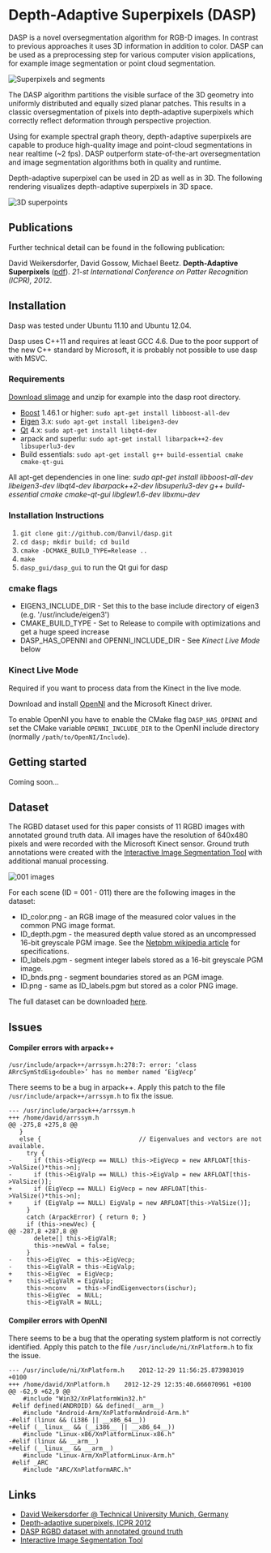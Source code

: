 Depth-Adaptive Superpixels (DASP)
====

DASP is a novel oversegmentation algorithm for RGB-D images. In contrast to previous approaches it uses 3D information in addition to color. DASP can be used as a preprocessing step for various computer vision applications, for example image segmentation or point cloud segmentation.

![Superpixels and segments](https://content.wuala.com/contents/Danvil/Public/dasp/dasp.jpg)

The DASP algorithm partitions the visible surface of the 3D geometry into uniformly distributed and equally sized planar patches. This results in a classic oversegmentation of pixels into depth-adaptive superpixels which correctly reflect deformation through perspective projection.

Using for example spectral graph theory, depth-adaptive superpixels are capable to produce high-quality image and point-cloud segmentations in near realtime (~2 fps). DASP outperform state-of-the-art oversegmentation and image segmentation algorithms both in quality and runtime.

Depth-adaptive superpixel can be used in 2D as well as in 3D. The following rendering visualizes depth-adaptive superpixels in 3D space.

![3D superpoints](https://content.wuala.com/contents/Danvil/Public/dasp/dasp_3d.jpg)


Publications
----
Further technical detail can be found in the following publication:

David Weikersdorfer, David Gossow, Michael Beetz. **Depth-Adaptive Superpixels** ([pdf](https://content.wuala.com/contents/Danvil/Public/dasp/weikersdorfer2012dasp.pdf)). *21-st International Conference on Patter Recognition (ICPR), 2012*.


Installation
----

Dasp was tested under Ubuntu 11.10 and Ubuntu 12.04.

Dasp uses C++11 and requires at least GCC 4.6. Due to the poor support of the new C++ standard by Microsoft, it is probably not possible to use dasp with MSVC.

### Requirements

[Download slimage](https://content.wuala.com/contents/Danvil/Public/dasp/slimage.tar.gz) and unzip for example into the dasp root directory.

* [Boost](http://www.boost.org/) 1.46.1 or higher: `sudo apt-get install libboost-all-dev`
* [Eigen](http://eigen.tuxfamily.org) 3.x: `sudo apt-get install libeigen3-dev`
* [Qt](http://qt.nokia.com/) 4.x: `sudo apt-get install libqt4-dev`
* arpack and superlu: `sudo apt-get install libarpack++2-dev libsuperlu3-dev`
* Build essentials: `sudo apt-get install g++ build-essential cmake cmake-qt-gui`

All apt-get dependencies in one line: *sudo apt-get install libboost-all-dev libeigen3-dev libqt4-dev libarpack++2-dev libsuperlu3-dev g++ build-essential cmake cmake-qt-gui libglew1.6-dev libxmu-dev*

### Installation Instructions

1. `git clone git://github.com/Danvil/dasp.git`
2. `cd dasp; mkdir build; cd build`
3. `cmake -DCMAKE_BUILD_TYPE=Release ..`
4. `make`
5. `dasp_gui/dasp_gui` to run the Qt gui for dasp

### cmake flags

* EIGEN3_INCLUDE_DIR - Set this to the base include directory of eigen3 (e.g. '/usr/include/eigen3')
* CMAKE_BUILD_TYPE - Set to Release to compile with optimizations and get a huge speed increase
* DASP_HAS_OPENNI and OPENNI_INCLUDE_DIR - See *Kinect Live Mode* below

### Kinect Live Mode

Required if you want to process data from the Kinect in the live mode.

Download and install [OpenNI](https://github.com/OpenNI/OpenNI) and the Microsoft Kinect driver.

To enable OpenNI you have to enable the CMake flag `DASP_HAS_OPENNI` and set the CMake variable `OPENNI_INCLUDE_DIR` to the OpenNI include directory (normally `/path/to/OpenNI/Include`).


Getting started
----
Coming soon...


Dataset
----
The RGBD dataset used for this paper consists of 11 RGBD images with annotated ground truth data. All images have the resolution of 640x480 pixels and were recorded with the Microsoft Kinect sensor. Ground truth annotations were created with the [Interactive Image Segmentation Tool](http://www.eecs.berkeley.edu/Research/Projects/CS/vision/grouping/resources.html) with additional manual processing.

![001 images](https://content.wuala.com/contents/Danvil/Public/dasp/001_montage.jpg)

For each scene (ID = 001 - 011) there are the following images in the dataset:
* ID_color.png - an RGB image of the measured color values in the common PNG image format.
* ID_depth.pgm - the measured depth value stored as an uncompressed 16-bit greyscale PGM image. See the [Netpbm wikipedia article](http://en.wikipedia.org/wiki/Netpbm_format#PGM_example) for specifications.
* ID_labels.pgm - segment integer labels stored as a 16-bit greyscale PGM image.
* ID_bnds.png - segment boundaries stored as an PGM image.
* ID.png - same as ID_labels.pgm but stored as a color PNG image.

The full dataset can be downloaded [here](https://content.wuala.com/contents/Danvil/Public/dasp/dasp_rgbd_dataset.7z).


Issues
----

#### Compiler errors with arpack++

`/usr/include/arpack++/arrssym.h:278:7: error: ‘class ARrcSymStdEig<double>’ has no member named ‘EigVecp’`

There seems to be a bug in arpack++. Apply this patch to the file `/usr/include/arpack++/arrssym.h` to fix the issue.

	--- /usr/include/arpack++/arrssym.h
	+++ /home/david/arrssym.h
	@@ -275,8 +275,8 @@
	   }
	   else {                           // Eigenvalues and vectors are not available.
	     try {
	-      if (this->EigVecp == NULL) this->EigVecp = new ARFLOAT[this->ValSize()*this->n];
	-      if (this->EigValp == NULL) this->EigValp = new ARFLOAT[this->ValSize()];
	+      if (EigVecp == NULL) EigVecp = new ARFLOAT[this->ValSize()*this->n];
	+      if (EigValp == NULL) EigValp = new ARFLOAT[this->ValSize()];
	     }
	     catch (ArpackError) { return 0; }
	     if (this->newVec) {
	@@ -287,8 +287,8 @@
	       delete[] this->EigValR;
	       this->newVal = false;
	     }
	-    this->EigVec  = this->EigVecp;
	-    this->EigValR = this->EigValp;
	+    this->EigVec  = EigVecp;
	+    this->EigValR = EigValp;
	     this->nconv   = this->FindEigenvectors(ischur);
	     this->EigVec  = NULL;
	     this->EigValR = NULL;

#### Compiler errors with OpenNI

There seems to be a bug that the operating system platform is not correctly identified. Apply this patch to the file `/usr/include/ni/XnPlatform.h` to fix the issue.

	--- /usr/include/ni/XnPlatform.h	2012-12-29 11:56:25.873983019 +0100
	+++ /home/david/XnPlatform.h	2012-12-29 12:35:40.666070961 +0100
	@@ -62,9 +62,9 @@
	 	#include "Win32/XnPlatformWin32.h"
	 #elif defined(ANDROID) && defined(__arm__)
	 	#include "Android-Arm/XnPlatformAndroid-Arm.h"
	-#elif (linux && (i386 || __x86_64__))
	+#elif (__linux__ && (__i386__ || __x86_64__))
	 	#include "Linux-x86/XnPlatformLinux-x86.h"
	-#elif (linux && __arm__)
	+#elif (__linux__ && __arm__)
	 	#include "Linux-Arm/XnPlatformLinux-Arm.h"
	 #elif _ARC
	 	#include "ARC/XnPlatformARC.h"


Links
----
* [David Weikersdorfer @ Technical University Munich, Germany](http://ias.cs.tum.edu/people/weikersdorfer)
* [Depth-adaptive superpixels, ICPR 2012](https://content.wuala.com/contents/Danvil/Public/dasp/weikersdorfer2012dasp.pdf)
* [DASP RGBD dataset with annotated ground truth](https://content.wuala.com/contents/Danvil/Public/dasp/dasp_rgbd_dataset.7z)
* [Interactive Image Segmentation Tool](http://www.eecs.berkeley.edu/Research/Projects/CS/vision/grouping/resources.html)